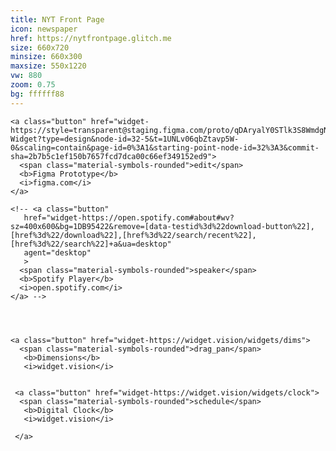 ```yaml
---
title: NYT Front Page
icon: newspaper
href: https://nytfrontpage.glitch.me
size: 660x720
minsize: 660x300
maxsize: 550x1220
vw: 880
zoom: 0.75
bg: ffffff88
---
```

        
  
      
    
    <a class="button" href="widget-https://style=transparent@staging.figma.com/proto/qDAryalY0STlk3S8WmdgNT/Figma-Widget?type=design&node-id=32-5&t=1UNLv06qbZtavp5W-0&scaling=contain&page-id=0%3A1&starting-point-node-id=32%3A3&commit-sha=2b7b5c1ef150b7657fcd7dca00c66ef349152ed9">
      <span class="material-symbols-rounded">edit</span>
      <b>Figma Prototype</b>
      <i>figma.com</i>
    </a>    

    <!-- <a class="button" 
       href="widget-https://open.spotify.com#about#wv?sz=400x600&bg=1DB95422&remove=[data-testid%3d%22download-button%22],[href%3d%22/download%22],[href%3d%22/search/recent%22],[href%3d%22/search%22]+a&ua=desktop"
       agent="desktop"
       >
      <span class="material-symbols-rounded">speaker</span>
      <b>Spotify Player</b>
      <i>open.spotify.com</i>
    </a> -->



    
    <a class="button" href="widget-https://widget.vision/widgets/dims">
      <span class="material-symbols-rounded">drag_pan</span>
       <b>Dimensions</b>
       <i>widget.vision</i>

       
     <a class="button" href="widget-https://widget.vision/widgets/clock">
      <span class="material-symbols-rounded">schedule</span>
       <b>Digital Clock</b>
       <i>widget.vision</i>
 
     </a>
